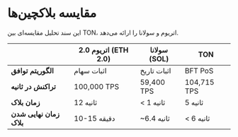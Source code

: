 # مقایسه بلاکچین‌ها

این سند تحلیل مقایسه‌ای بین TON، اتریوم و سولانا را ارائه می‌دهد.

|                         | اتریوم 2.0 (ETH 2.0) | سولانا (SOL)            | TON                                |
| ----------------------- | ----------------------------------------------------------------------- | ------------------------------------------ | ---------------------------------- |
| **الگوریتم توافق**      | اثبات سهام                                                              | اثبات تاریخ                                | BFT PoS                            |
| **تراکنش در ثانیه**     | 100,000 TPS                                                             | 59,400 TPS                                 | 104,715 TPS                        |
| **زمان بلاک**           | 12 ثانیه                                                                | < 1 ثانیه         | 5 ثانیه                            |
| **زمان نهایی شدن بلاک** | 10-15 دقیقه                                                             | ~6.4 ثانیه | < 6 ثانیه |
